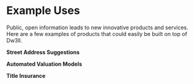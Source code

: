 # Example Uses

Public, open information leads to new innovative products and services. Here are a few examples of products that could easily be built on top of Dw3ll.



**Street Address Suggestions**



**Automated Valuation Models**



**Title Insurance**







